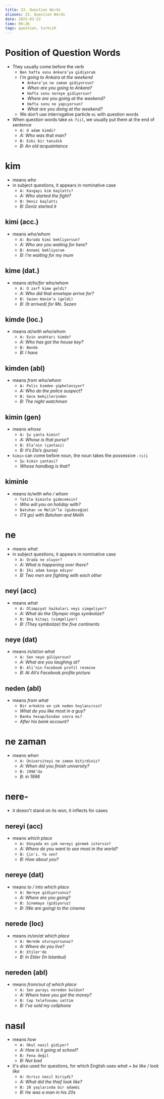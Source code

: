 ```yaml
---
title: 23. Question Words
aliases: 23. Question Words
date: 2023-03-22
time: 09:26
tags: question, turkish
---
```


# Position of Question Words

- They usually come before the verb
    - `Ben hafta sonu Ankara’ya gidiyorum`
    - *I’m going to Ankara at the weekend*
        - `Ankara’ya ne zaman gidiyorsun?`
        - *When are you going to Ankara?*
        - `Hafta sonu nereye gidiyorsun?`
        - *Where are you going at the weekend?*
        - `Hafta sonu ne yapıyorsun?`
        - *What are you doing at the weekend?*
    - We don’t use interrogative particle `mi` with question words
- When question words take `ek-fiil`, we usually put them at the end of sentence
    - `A: O adam kimdi?`
    - *A: Who was that man?*
    - `B: Eski bir tanıdık`
    - *B: An old acquaintance*

# kim

- means *who*
- in subject questions, it appears in nominative case
    - `A: Kavgayı kim başlattı?`
    - *A: Who started the fight?*
    - `B: Deniz başlattı`
    - *B: Deniz started it*

## kimi (acc.)

- means *who/whom*
    - `A: Burada kimi bekliyorsun?`
    - *A: Who are you waiting for here?*
    - `B: Annemi bekliyorum`
    - *B: I’m waiting for my mum*

## kime (dat.)

- means *at/to/for who/whom*
    - `A: O zarf kime geldi?`
    - *A: Who did that envelope arrive for?*
    - `B: Sezen Hanim’a (geldi)`
    - *B: (It arrived) for Ms. Sezen*

## kimde (loc.)

- means *at/with who/whom*
    - `A: Evin anahtarı kimde?`
    - *A: Who has got the house key?*
    - `B: Bende`
    - *B: I have*

## kimden (abl)

- means *from who/whom*
    - `A: Polis kimden şüpheleniyor?`
    - *A: Who do the police suspect?*
    - `B: Gece bekçilerinden`
    - *B: The night watchmen*

## kimin (gen)

- means *whose*
    - `A: Şu çanta kimin?`
    - *A: Whose is that purse?*
    - `B: Ela’nin (çantasi)`
    - *B: It’s Ela’s (purse)*
- `kimin` can come before noun, the noun takes the possessive `-(s)i`
    - `Şu kimin çantasi?`
    - *Whose handbag is that?*

## kiminle

- means *to/with who / whom*
    - `Tatile kiminle gideceksin?`
    - *Who will you on holiday with?*
    - `Batuhan ve Melih’le (gideceğim)`
    - *(I’ll go) with Batuhan and Melih*

# ne

- means *what*
- in subject questions, it appears in nominative case
    - `A: Orada ne oluyor?`
    - *A: What is happening over there?*
    - `B: Iki adam kavga edıyor`
    - *B: Two men are fighting with each other*

## neyi (acc)

- means *what*
    - `A: Olimpiyat haikaları neyi simgeliyor?`
    - *A: What do the Olympic rings symbolize?*
    - `B: Beş kitayı (simgeliyor)`
    - *B: (They symbolize) the five continents*

## neye (dat)

- means *in/at/on what*
    - `A: Sen neye gülüyorsun?`
    - *A: What are you laughing at?*
    - `B: Ali’nin Facebook profil resmine`
    - *B: At Ali’s Facebook profile picture*

## neden (abl)

- means *from what*
    - `Bir erkekte en çok neden hoşlanırsın?`
    - *What do you like most in a guy?*
    - `Banka hesap/bindan sonra mı?`
    - *After his bank account?*


# ne zaman

- means *when*
    - `A: Üniversiteyi ne zaman bitirdiniz?`
    - *A: When did you finish university?*
    - `B: 1996’da`
    - *B: in 1996*

# nere-
- it doesn't stand on its won, it inflects for cases

## nereyi (acc)
- means *which place*
	- `A: Dünyada en çok nereyi görmek istersin?`
	- *A: Where do you want to see most in the world?*
	- `B: Çin'i. Ya sen?`
	- *B: How about you?*

## nereye (dat)
- means *to / into which place*
	- `A: Nereye gidiyorsunuz?`
	- *A: Where are you going?*
	- `B: Sinemaya (gidiyoruz)`
	- *B: (We are going) to the cinema*

## nerede (loc)
- means *in/on/at which place*
	- `A: Nerede oturuyorsunuz?`
	- *A: Where do you live?*
	- `B: Etiler'de`
	- *B: In Etiler (In Istanbul)*

## nereden (abl)
- means *from/out of which place*
	- `A: Sen parayı nereden buldun?`
	- *A: Where have you got the money?*
	- `B: Cep telefonumu sattim`
	- *B: I've sold my cellphone*

# nasıl
- means *how*
	- `A: Okul nasıl gidiyor?`
	- *A: How is it going at school?*
	- `B: Fena değil`
	- *B: Not bad*
- it's also used for questions, for which English uses *what + be like / look like*
	- `A: Hırsız nasıl biriydi?`
	- *A: What did the thief look like?*
	- `B: 20 yaşlarında bir adamdı`
	- *B: He was a man in his 20s*
